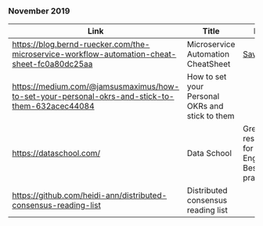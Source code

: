### November 2019

|Link|Title|Notes|
|----|-----|-----|
|https://blog.bernd-ruecker.com/the-microservice-workflow-automation-cheat-sheet-fc0a80dc25aa| Microservice Automation CheatSheet|<a href="./uploads/The%20Microservice%20Workflow%20Automation%20Cheat%20Sheet.pdf">Saved copy</a>|
|https://medium.com/@jamsusmaximus/how-to-set-your-personal-okrs-and-stick-to-them-632acec44084|How to set your Personal OKRs and stick to them||
|https://dataschool.com/|Data School|Great resource for Data Engineering Best practices|
|https://github.com/heidi-ann/distributed-consensus-reading-list|Distributed consensus reading list||
 

